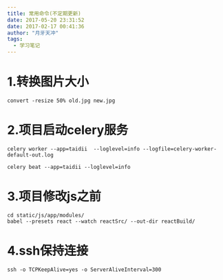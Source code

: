 ```yaml
---
title: 常用命令(不定期更新)
date: 2017-05-20 23:31:52
date: 2017-02-17 00:41:36
author: "月牙天冲"
tags:
  - 学习笔记
---
```



# 1.转换图片大小
```shell
convert -resize 50% old.jpg new.jpg
```

# 2.项目启动celery服务

```shell
celery worker --app=taidii  --loglevel=info --logfile=celery-worker-default-out.log

celery beat --app=taidii --loglevel=info
```
# 3.项目修改js之前

```shell
cd static/js/app/modules/
babel --presets react --watch reactSrc/ --out-dir reactBuild/
```

# 4.ssh保持连接
```
ssh -o TCPKeepAlive=yes -o ServerAliveInterval=300
```
